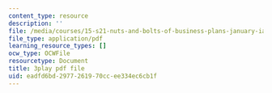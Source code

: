 ```yaml
---
content_type: resource
description: ''
file: /media/courses/15-s21-nuts-and-bolts-of-business-plans-january-iap-2014/eadfd6bd2977261970ccee334ec6cb1f_ZcPNcoTbkIU.pdf
file_type: application/pdf
learning_resource_types: []
ocw_type: OCWFile
resourcetype: Document
title: 3play pdf file
uid: eadfd6bd-2977-2619-70cc-ee334ec6cb1f
---
```

